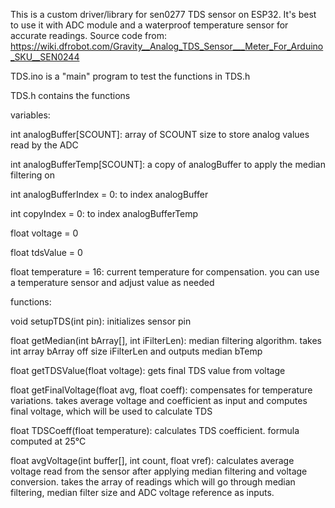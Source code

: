 This is a custom driver/library for sen0277 TDS sensor on ESP32. It's best to use it with ADC module and a waterproof temperature sensor for accurate readings. Source code from: https://wiki.dfrobot.com/Gravity__Analog_TDS_Sensor___Meter_For_Arduino_SKU__SEN0244

TDS.ino is a "main" program to test the functions in TDS.h

TDS.h contains the functions

variables:

int analogBuffer[SCOUNT]: array of SCOUNT size to store analog values read by the ADC

int analogBufferTemp[SCOUNT]: a copy of analogBuffer to apply the median filtering on

int analogBufferIndex = 0: to index analogBuffer

int copyIndex = 0: to index analogBufferTemp

float voltage = 0

float tdsValue = 0

float temperature = 16: current temperature for compensation. you can use a temperature sensor and adjust value as needed

functions:

void setupTDS(int pin): initializes sensor pin

float getMedian(int bArray[], int iFilterLen): median filtering algorithm. takes int array bArray off size iFilterLen and outputs median bTemp

float getTDSValue(float voltage): gets final TDS value from voltage 

float getFinalVoltage(float avg, float coeff): compensates for temperature variations. takes average voltage and coefficient as input and computes final voltage, which will be used to calculate TDS 

float TDSCoeff(float temperature): calculates TDS coefficient. formula computed at 25°C 

float avgVoltage(int buffer[], int count, float vref): calculates average voltage read from the sensor after applying median filtering and voltage conversion. takes the array of readings which will go through median filtering, median filter size and ADC voltage reference as inputs.
